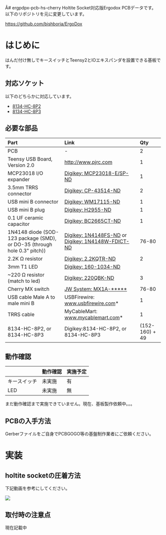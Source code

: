 Â# ergpdpx-pcb-hs-cherry
Holtite Socket対応版Ergodox PCBデータです。  
以下のリポジトリを元に変更しています。

https://github.com/bishboria/ErgoDox


# はじめに
はんだ付け無しでキースイッチとTeensy2とIOエキスパンダを設置できる基板です。


## 対応ソケット
以下のどちらかに対応しています。

- [8134-HC-8P2](http://www.te.com/jpn-ja/product-7-1437514-0.html)  
- [8134-HC-8P3](http://www.te.com/jpn-ja/product-7-1437514-1.html)


## 必要な部品
|Part|Link|Qty|
|:---|:---|:---|
|PCB|	-	|2|
|Teensy USB Board, Version 2.0|http://www.pjrc.com |1|
|MCP23018 I/O expander|[Digikey: MCP23018-E/SP-ND](https://www.digikey.jp/products/ja?keywords=MCP23018-E%2FSP-ND)|1|
|3.5mm TRRS connector|[Digikey: CP-43514-ND](https://www.digikey.jp/products/ja?keywords=CP-43514-ND)|2|
|USB mini B connector|[Digikey: WM17115-ND](https://www.digikey.jp/products/ja?keywords=WM17115-ND)|1|
|USB mini B plug|[Digikey: H2955-ND](https://www.digikey.jp/products/ja?keywords=H2955-ND)|1|
|0.1 UF ceramic capacitor|[Digikey: BC2665CT-ND](https://www.digikey.jp/products/ja?keywords=BC2665CT-ND)|1|
|1N4148 diode   (SOD-123 package (SMD), or DO-35 (through hole 0.3" pitch))|[Digikey: 1N4148FS-ND](https://www.digikey.jp/products/ja?keywords=N4148FS-ND) or [Digikey: 1N4148W-FDICT-ND](https://www.digikey.jp/products/ja?keywords=1N4148W-FDICT-ND)	|76-80|
|2.2K Ω resistor|[Digikey: 2.2KQTR-ND](https://www.digikey.jp/product-detail/ja/yageo/CFR-25JR-52-2K2/2.2KQTR-ND/11982)|2|
|3mm T1 LED|[Digikey: 160-1034-ND](https://www.digikey.jp/products/ja?keywords=160-1034-ND)| |
|~220 Ω resistor (match to led)	|[Digikey: 220QBK-ND](https://www.digikey.jp/products/ja?keywords=220QBK-ND)|3|
|Cherry MX switch|[JW System: MX1A-*****](https://www.jw-shop.com/P-keyboard-mswitch10/page45/detail.htm)|76-80|
|USB cable Male A to male mini B|USBFirewire: www.usbfirewire.com*|	1|
|TRRS cable	|MyCableMart: www.mycablemart.com*|1|
|8134-HC-8P2, or 8134-HC-8P3|Digikey:8134-HC-8P2, or 8134-HC-8P3| (152-160) + 49|

## 動作確認

||動作確認|実施予定|
|:---|:---|:---|
|キースイッチ|未実施|有|
|LED|未実施|無|

まだ動作確認まで実施できていません。現在、基板製作依頼中。。。


## PCBの入手方法
Gerberファイルをご自身でPCBGOGO等の基盤制作業者にご依頼ください。


# 実装

## holtite socketの圧着方法
下記動画を参考にしてください。

[![](https://img.youtube.com/vi/RB1Wm8y2Cw8/0.jpg)](https://www.youtube.com/watch?v=RB1Wm8y2Cw8)

## 取付時の注意点
現在記載中
